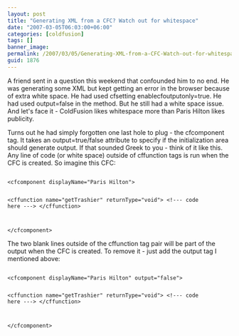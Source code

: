 ```yaml
---
layout: post
title: "Generating XML from a CFC? Watch out for whitespace"
date: "2007-03-05T06:03:00+06:00"
categories: [coldfusion]
tags: []
banner_image: 
permalink: /2007/03/05/Generating-XML-from-a-CFC-Watch-out-for-whitespace
guid: 1876
---
```


A friend sent in a question this weekend that confounded him to no end. He was generating some XML but kept getting an error in the browser because of extra white space. He had used cfsetting enablecfoutputonly=true. He had used output=false in the method. But he still had a white space issue. And let's face it - ColdFusion likes whitespace more than Paris Hilton likes publicity.
<!--more-->
Turns out he had simply forgotten one last hole to plug - the cfcomponent tag. It takes an output=true/false attribute to specify if the initialization area should generate output. If that sounded Greek to you - think of it like this. Any line of code (or white space) outside of cffunction tags is run when the CFC is created. So imagine this CFC:

<code>
&lt;cfcomponent displayName="Paris Hilton"&gt;

&lt;cffunction name="getTrashier" returnType="void"&gt;
&lt;!--- code here ---&gt;
&lt;/cffunction&gt;

&lt;/cfcomponent&gt;
</code>

The two blank lines outside of the cffunction tag pair will be part of the output when the CFC is created. To remove it - just add the output tag I mentioned above:

<code>
&lt;cfcomponent displayName="Paris Hilton" output="false"&gt;

&lt;cffunction name="getTrashier" returnType="void"&gt;
&lt;!--- code here ---&gt;
&lt;/cffunction&gt;

&lt;/cfcomponent&gt;
</code>